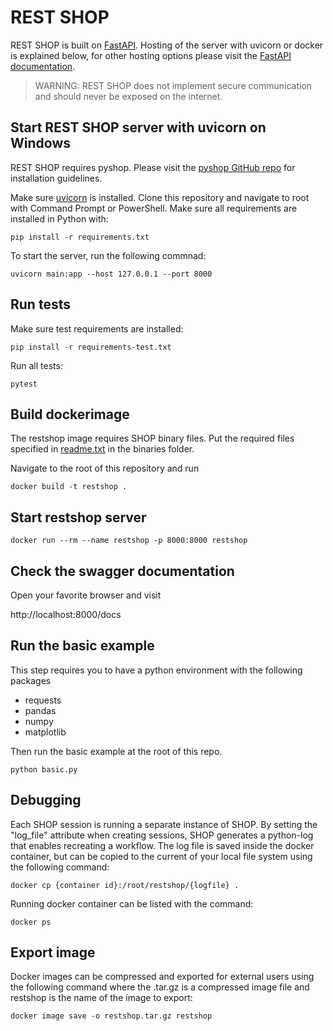 # REST SHOP

REST SHOP is built on [FastAPI](https://fastapi.tiangolo.com/). Hosting of the server with uvicorn or docker is explained below, for other hosting options please visit the [FastAPI documentation](https://fastapi.tiangolo.com/deployment/).

> WARNING: REST SHOP does not implement secure communication and should never be exposed on the internet.

## Start REST SHOP server with uvicorn on Windows

REST SHOP requires pyshop. Please visit the [pyshop GitHub repo](https://github.com/sintef-energy/pyshop) for installation guidelines.

Make sure [uvicorn](https://www.uvicorn.org/) is installed. Clone this repository and navigate to root with Command Prompt or PowerShell. Make sure all requirements are installed in Python with:
```
pip install -r requirements.txt
```

To start the server, run the following commnad:
```
uvicorn main:app --host 127.0.0.1 --port 8000
```

## Run tests

Make sure test requirements are installed:
```
pip install -r requirements-test.txt
```

Run all tests:
```
pytest
```

## Build dockerimage

The restshop image requires SHOP binary files. Put the required files specified in [readme.txt](https://github.com/sintef-energy/restshop/blob/main/binaries/readme.txt) in the binaries folder.

Navigate to the root of this repository and run

```
docker build -t restshop .
```

## Start restshop server

```
docker run --rm --name restshop -p 8000:8000 restshop
```

## Check the swagger documentation

Open your favorite browser and visit

http://localhost:8000/docs

## Run the basic example

This step requires you to have a python environment with the following packages

- requests
- pandas
- numpy
- matplotlib

Then run the basic example at the root of this repo.

```
python basic.py
```

## Debugging

Each SHOP session is running a separate instance of SHOP. By setting the "log_file" attribute when creating sessions, SHOP generates a python-log that enables recreating a workflow. The log file is saved inside the docker container, but can be copied to the current of your local file system using the following command:
```
docker cp {container id}:/root/restshop/{logfile} .
```

Running docker container can be listed with the command:
```
docker ps
```

## Export image

Docker images can be compressed and exported for external users using the following command where the .tar.gz is a compressed image file and restshop is the name of the image to export:
```
docker image save -o restshop.tar.gz restshop
```
